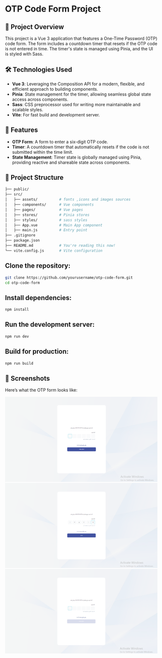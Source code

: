 # OTP Code Form Project

## 🚀 Project Overview

This project is a Vue 3 application that features a One-Time Password (OTP) code form. The form includes a countdown timer that resets if the OTP code is not entered in time. The timer's state is managed using Pinia, and the UI is styled with Sass.

## 🛠️ Technologies Used

- **Vue 3**: Leveraging the Composition API for a modern, flexible, and efficient approach to building components.
- **Pinia**: State management for the timer, allowing seamless global state access across components.
- **Sass**: CSS preprocessor used for writing more maintainable and scalable styles.
- **Vite**: For fast build and development server.

## 🎯 Features

- **OTP Form**: A form to enter a six-digit OTP code.
- **Timer**: A countdown timer that automatically resets if the code is not submitted within the time limit.
- **State Management**: Timer state is globally managed using Pinia, providing reactive and shareable state across components.

## 📂 Project Structure

```bash
├── public/
├── src/
│   ├── assets/          # fonts ,icons and images sources
│   ├── components/      # Vue components
│   ├── pages/           # Vue pages
│   ├── stores/          # Pinia stores
│   ├── styles/          # sass styles
│   ├── App.vue          # Main App component
│   ├── main.js          # Entry point
├── .gitignore
├── package.json
├── README.md            # You're reading this now!
└── vite.config.js       # Vite configuration
```

## Clone the repository:

```sh
git clone https://github.com/yourusername/otp-code-form.git
cd otp-code-form
```

## Install dependencies:

```sh
npm install

```

## Run the development server:

```sh
npm run dev

```

## Build for production:

```sh
npm run build

```
## 📸 Screenshots

Here’s what the OTP form looks like:

![OTP Form 1](./src/assets/images/otp-form-1.png)
![OTP Form 2](./src/assets/images/otp-form-2.png)
![OTP Form 3](./src/assets/images/otp-form-3.png)